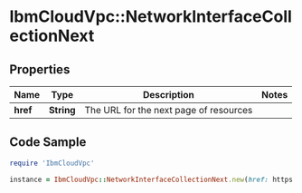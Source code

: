 # IbmCloudVpc::NetworkInterfaceCollectionNext

## Properties

Name | Type | Description | Notes
------------ | ------------- | ------------- | -------------
**href** | **String** | The URL for the next page of resources | 

## Code Sample

```ruby
require 'IbmCloudVpc'

instance = IbmCloudVpc::NetworkInterfaceCollectionNext.new(href: https://us-south.iaas.cloud.ibm.com/v1/instances/3b2669a2-4c2b-4003-bc91-1b81f1326267/network_interfaces?start&#x3D;d3e721fd-c988-4670-9927-dbd5e7b07fc6&amp;limit&#x3D;20)
```


